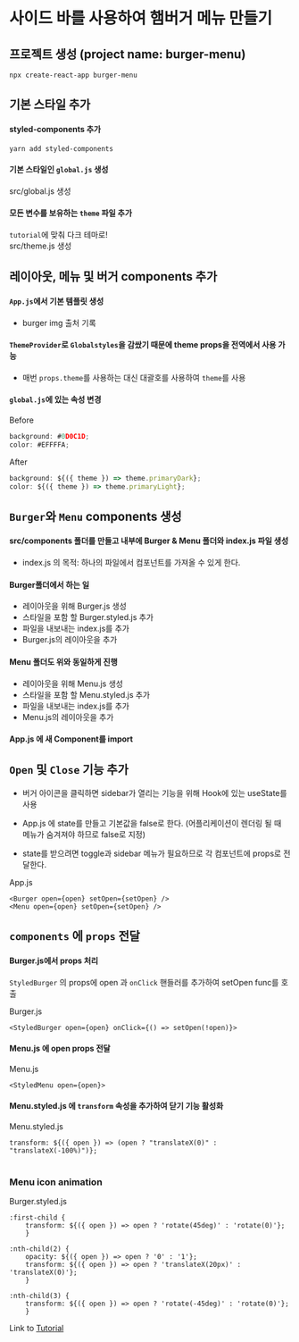 # 사이드 바를 사용하여 햄버거 메뉴 만들기

## 프로젝트 생성 (project name: burger-menu)
```
npx create-react-app burger-menu
``` 
## 기본 스타일 추가
#### styled-components 추가  
```
yarn add styled-components
```
#### 기본 스타일인 `global.js` 생성
src/global.js 생성

#### 모든 변수를 보유하는 `theme` 파일 추가
`tutorial`에 맞춰 다크 테마로!   
src/theme.js 생성

## 레이아웃, 메뉴 및 버거 components 추가
#### `App.js`에서 기본 템플릿 생성
- burger img 출처 기록   
  
#### `ThemeProvider`로 `Globalstyles`을 감쌌기 때문에 theme props을 전역에서 사용 가능  
- 매번 `props.theme`를 사용하는 대신 대괄호를 사용하여 `theme`를 사용
   
#### `global.js`에 있는 속성 변경   

Before
```js
background: #0D0C1D;
color: #EFFFFA;
```
After
```js
background: ${({ theme }) => theme.primaryDark};
color: ${({ theme }) => theme.primaryLight};
```
## `Burger`와 `Menu` components 생성

#### src/components 폴더를 만들고 내부에 Burger & Menu 폴더와 index.js 파일 생성   
- index.js 의 목적: 하나의 파일에서 컴포넌트를 가져올 수 있게 한다.

#### Burger폴더에서 하는 일 
- 레이아웃을 위해 Burger.js 생성 
- 스타일을 포함 할 Burger.styled.js 추가 
- 파일을 내보내는 index.js를 추가
- Burger.js의 레이아웃을 추가

#### Menu 폴더도 위와 동일하게 진행
- 레이아웃을 위해 Menu.js 생성  
- 스타일을 포함 할 Menu.styled.js 추가 
- 파일을 내보내는 index.js를 추가
- Menu.js의 레이아웃을 추가

#### App.js 에 새 Component를 import

## `Open` 및 `Close` 기능 추가
- 버거 아이콘을 클릭하면 sidebar가 열리는 기능을 위해 
Hook에 있는 useState를 사용   

- App.js 에 state를 만들고 기본값을 false로 한다.
(어플리케이션이 렌더링 될 때 메뉴가 숨겨져야 하므로 false로 지정)

- state를 받으려면 toggle과 sidebar 메뉴가 필요하므로 각 컴포넌트에 props로 전달한다.   
  
App.js
```JS
<Burger open={open} setOpen={setOpen} />
<Menu open={open} setOpen={setOpen} />
```

## `components` 에 `props` 전달   
#### Burger.js에서 props 처리
`StyledBurger` 의 props에 open 과 `onClick` 핸들러를 추가하여 setOpen func를 호출   

Burger.js
```JS
<StyledBurger open={open} onClick={() => setOpen(!open)}>
```
#### Menu.js 에 open props 전달
Menu.js
```JS
<StyledMenu open={open}>
```
#### Menu.styled.js 에 `transform` 속성을 추가하여 닫기 기능 활성화
Menu.styled.js
```JS
transform: ${({ open }) => (open ? "translateX(0)" : "translateX(-100%)")};
```
# 
### Menu icon animation   
Burger.styled.js
```JS
:first-child {
    transform: ${({ open }) => open ? 'rotate(45deg)' : 'rotate(0)'};
    }

:nth-child(2) {
    opacity: ${({ open }) => open ? '0' : '1'};
    transform: ${({ open }) => open ? 'translateX(20px)' : 'translateX(0)'};
    }

:nth-child(3) {
    transform: ${({ open }) => open ? 'rotate(-45deg)' : 'rotate(0)'};
    }
  ```



Link to 
[Tutorial](https://css-tricks.com/hamburger-menu-with-a-side-of-react-hooks-and-styled-components/)